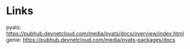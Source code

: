 # Links

pyats:	https://pubhub.devnetcloud.com/media/pyats/docs/overview/index.html
genie:	https://pubhub.devnetcloud.com/media/pyats-packages/docs
